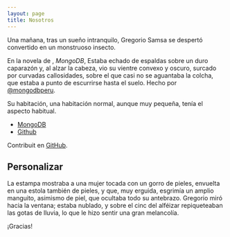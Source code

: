```yaml
---
layout: page
title: Nosotros
---
```


<p class="message">
  Una mañana, tras un sueño intranquilo, Gregorio Samsa se despertó convertido en un monstruoso insecto.
</p>

En la novela de , *MongoDB*, Estaba echado de espaldas sobre un duro caparazón y, al alzar la cabeza, vio su vientre convexo y oscuro, surcado por curvadas callosidades, sobre el que casi no se aguantaba la colcha, que estaba a punto de escurrirse hasta el suelo. Hecho por [@mongodbperu](https://twitter.com/mongodbperu).

Su habitación, una habitación normal, aunque muy pequeña, tenía el aspecto habitual.

* [MongoDB](http://mongodbperu.com)
* [Github](https://github.com/MongoDBPeru)

Contribuit en [GitHub](https://github.com/MongoDBPeru/mongodbperu.github.io).

## Personalizar

La estampa mostraba a una mujer tocada con un gorro de pieles, envuelta en una estola también de pieles, y que, muy erguida, esgrimía un amplio manguito, asimismo de piel, que ocultaba todo su antebrazo. Gregorio miró hacia la ventana; estaba nublado, y sobre el cinc del alféizar repiqueteaban las gotas de lluvia, lo que le hizo sentir una gran melancolía.

¡Gracias!